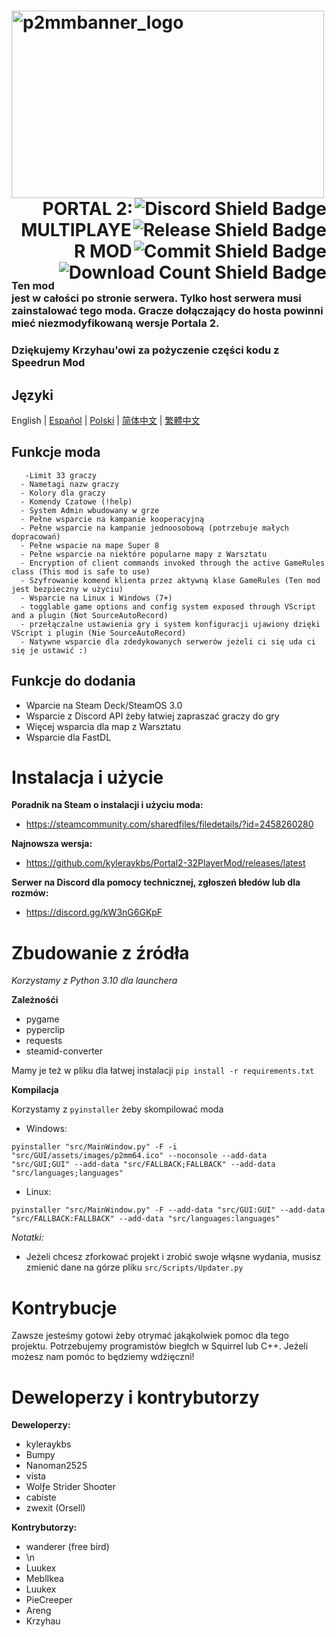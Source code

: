 <h1>
  <img src="https://cdn.discordapp.com/attachments/1073818580539424882/1073869966543179806/P2MMBannerREADME.png" alt="p2mmbanner_logo" width="500" height="300" align="left">
  <a href="https://discord.gg/nXRygGNxyK">
    <img src="https://img.shields.io/discord/839651379034193920?color=blue&label=Discord%20Users&style=for-the-badge&logo=discord&logoWidth=20" alt="Discord Shield Badge" align="right">
  </a>
  <br>
  <a href="https://github.com/kyleraykbs/Portal2-32PlayerMod/releases/latest">
    <img src="https://img.shields.io/github/release-date/kyleraykbs/Portal2-32PlayerMod?color=red&label=Latest%20Release&style=for-the-badge" alt="Release Shield Badge" align="right">
  </a>
  <br>
  <a href="https://github.com/kyleraykbs/Portal2-32PlayerMod/commits/main">
    <img src="https://img.shields.io/github/last-commit/kyleraykbs/Portal2-32PlayerMod?label=Last%20Commit&style=for-the-badge" alt="Commit Shield Badge" align="right">
  </a>
  <br>
    <a href="https://github.com/kyleraykbs/Portal2-32PlayerMod/releases/latest"><img src="https://img.shields.io/github/downloads/kyleraykbs/Portal2-32PlayerMod/total?style=for-the-badge" alt="Download Count Shield Badge" align="right">
  </a>
  <br>
  <br>
  <br>
  <p align="right">PORTAL 2: MULTIPLAYER MOD</p>
</h1>

### Ten mod jest w całości po stronie serwera. Tylko host serwera musi zainstalować tego moda. Gracze dołączający do hosta powinni mieć niezmodyfikowaną wersje Portala 2.

### Dziękujemy Krzyhau'owi za pożyczenie części kodu z Speedrun Mod

## Języki
English | [Español](README.es.md) | [Polski](README.pl.md) | [简体中文](README.zh-CN.md) | [繁體中文](README.zh-TW.md)

## Funkcje moda
```
   -Limit 33 graczy
  - Nametagi nazw graczy
  - Kolory dla graczy
  - Komendy Czatowe (!help)
  - System Admin wbudowany w grze
  - Pełne wsparcie na kampanie kooperacyjną
  - Pełne wsparcie na kampanie jednoosobową (potrzebuje małych dopracowań)
  - Pełne wspacie na mape Super 8
  - Pełne wsparcie na niektóre popularne mapy z Warsztatu
  - Encryption of client commands invoked through the active GameRules class (This mod is safe to use)
  - Szyfrowanie komend klienta przez aktywną klase GameRules (Ten mod jest bezpieczny w użyciu)
  - Wsparcie na Linux i Windows (7+)
  - togglable game options and config system exposed through VScript and a plugin (Not SourceAutoRecord)
  - przełączalne ustawienia gry i system konfiguracji ujawiony dzięki VScript i plugin (Nie SourceAutoRecord)
  - Natywne wsparcie dla zdedykowanych serwerów jeżeli ci się uda ci się je ustawić :)
```

## Funkcje do dodania
- Wparcie na Steam Deck/SteamOS 3.0
- Wsparcie z Discord API żeby łatwiej zapraszać graczy do gry
- Więcej wsparcia dla map z Warsztatu
- Wsparcie dla FastDL

# Instalacja i użycie

**Poradnik na Steam o instalacji i użyciu moda:**
- https://steamcommunity.com/sharedfiles/filedetails/?id=2458260280

**Najnowsza wersja:**
- https://github.com/kyleraykbs/Portal2-32PlayerMod/releases/latest

**Serwer na Discord dla pomocy technicznej, zgłoszeń błedów lub dla rozmów:**
- https://discord.gg/kW3nG6GKpF


# Zbudowanie z źródła

*Korzystamy z Python 3.10 dla launchera*

**Zależnośći**
- pygame
- pyperclip
- requests
- steamid-converter

Mamy je też w pliku dla łatwej instalacji `pip install -r requirements.txt`

**Kompilacja**

Korzystamy z `pyinstaller` żeby skompilować moda
- Windows:

```
pyinstaller "src/MainWindow.py" -F -i "src/GUI/assets/images/p2mm64.ico" --noconsole --add-data "src/GUI;GUI" --add-data "src/FALLBACK;FALLBACK" --add-data "src/languages;languages"
```

- Linux:

```
pyinstaller "src/MainWindow.py" -F --add-data "src/GUI:GUI" --add-data "src/FALLBACK:FALLBACK" --add-data "src/languages:languages"
```

*Notatki:*  
- Jeżeli chcesz zforkować projekt i zrobić swoje włąsne wydania, musisz zmienić dane na górze pliku `src/Scripts/Updater.py` 


# Kontrybucje

Zawsze jesteśmy gotowi żeby otrymać jakąkolwiek pomoc dla tego projektu. Potrzebujemy programistów biegłch w Squirrel lub C++. Jeżeli możesz nam pomóc to będziemy wdźięczni!

# Deweloperzy i kontrybutorzy

**Deweloperzy:**
- kyleraykbs
- Bumpy
- Nanoman2525
- vista
- Wolƒe Strider Shoσter
- cabiste
- zwexit (Orsell)

**Kontrybutorzy:**
- wanderer (free bird)
- \n
- Luukex
- MeblIkea
- Luukex
- PieCreeper
- Areng
- Krzyhau